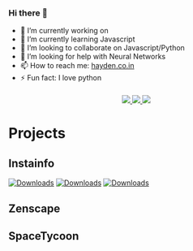 ### Hi there  👋


- 🔭 I’m currently working on 
- 🌱 I’m currently learning Javascript
- 👯 I’m looking to collaborate on Javascript/Python
- 🤔 I’m looking for help with Neural Networks
- 📫 How to reach me: [hayden.co.in](https://hayden.co.in/)
- ⚡ Fun fact: I love python

<p align=center style="margin-top: 20px;margin-bottom: 10px">
  <a href="https://github.com/haydencordeiro">
    <img src="https://visitor-badge.glitch.me/badge?page_id=haydencordeiro.haydencordeiro">
  </a>
 
  <a href="https://github.com/haydencordeiro?tab=repositories">
    <img src="https://badges.pufler.dev/repos/haydencordeiro?style=flat-square&color=black&logo=github">
    <a href="https://github.com/haydencordeiro"><img src="https://img.shields.io/github/followers/haydencordeiro?style=social"></a>
  </a>
</p>

# Projects
  ## Instainfo 
  [![Downloads](https://pepy.tech/badge/instainfo)](https://pepy.tech/project/instainfo)
  [![Downloads](https://pepy.tech/badge/instainfo/month)](https://pepy.tech/project/instainfo)
  [![Downloads](https://pepy.tech/badge/instainfo/week)](https://pepy.tech/project/instainfo)
  
  ## Zenscape
  
  ## SpaceTycoon
